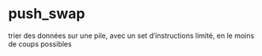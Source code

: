 # push_swap
trier des données sur une pile, avec un set d’instructions limité, en le moins de coups possibles
